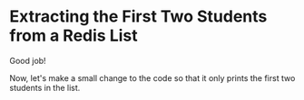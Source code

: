 # Extracting the First Two Students from a Redis List

Good job!

Now, let's make a small change to the code so that it only prints the first two students in the list.